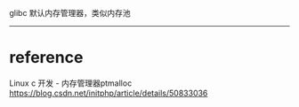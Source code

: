 glibc 默认内存管理器，类似内存池

---

# reference
Linux c 开发 - 内存管理器ptmalloc  
<https://blog.csdn.net/initphp/article/details/50833036>  
